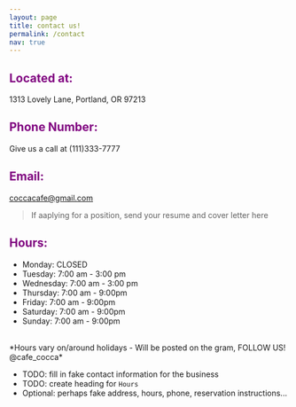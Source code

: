 ```yaml
---
layout: page
title: contact us!
permalink: /contact
nav: true
---
```


## <span style="color:purple">Located at:</span>
1313 Lovely Lane, Portland, OR 97213
## <span style="color:purple">Phone Number:</span>
Give us a call at (111)333-7777
## <span style="color:purple">Email:</span>
coccacafe@gmail.com
> If aaplying for a position, send your resume and cover letter here
## <span style="color:purple">Hours:</span>
- Monday: CLOSED
- Tuesday: 7:00 am - 3:00 pm
- Wednesday: 7:00 am - 3:00 pm
- Thursday: 7:00 am - 9:00pm
- Friday: 7:00 am - 9:00pm
- Saturday: 7:00 am - 9:00pm
- Sunday: 7:00 am - 9:00pm
<br>
*Hours vary on/around holidays - Will be posted on the gram, FOLLOW US! @cafe_cocca*

- TODO: fill in fake contact information for the business
- TODO: create heading for `Hours`
- Optional: perhaps fake address, hours, phone, reservation instructions...
